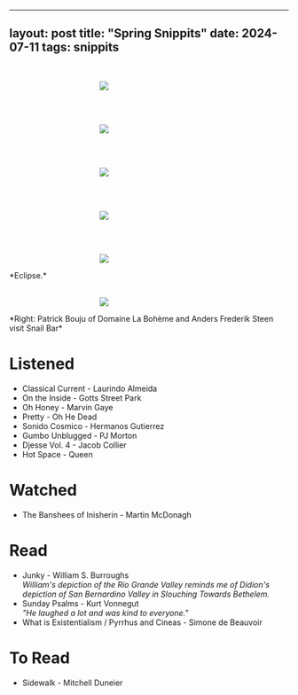 
---
layout: post
title: "Spring Snippits"
date: 2024-07-11
tags: snippits
---

<br>
<p align="center">
<img style="max-width: 1024px; margin: 0 0 0 -162px;" src="https://storage.googleapis.com/fkwang_blog_image_hosting/2024_07_10_spring_snippits/img1.jpg">
</p>
<br>

<br>
<p align="center">
<img style="max-width: 1024px; margin: 0 0 0 -162px;" src="https://storage.googleapis.com/fkwang_blog_image_hosting/2024_07_10_spring_snippits/img2.jpg">
</p>
<br>

<br>
<p align="center">
<img style="max-width: 1024px; margin: 0 0 0 -162px;" src="https://storage.googleapis.com/fkwang_blog_image_hosting/2024_07_10_spring_snippits/img3.jpg">
</p>
<br>

<br>
<p align="center">
<img style="max-width: 1024px; margin: 0 0 0 -162px;" src="https://storage.googleapis.com/fkwang_blog_image_hosting/2024_07_10_spring_snippits/img4.jpg">
</p>
<br>

<br>
<p align="center">
<img style="max-width: 1024px; margin: 0 0 0 -162px;" src="https://storage.googleapis.com/fkwang_blog_image_hosting/2024_07_10_spring_snippits/img5.jpg">
</p>
*Eclipse.*
<br>

<br>
<p align="center">
<img style="max-width: 1024px; margin: 0 0 0 -162px;" src="https://storage.googleapis.com/fkwang_blog_image_hosting/2024_07_10_spring_snippits/img6.jpg">
</p>
*Right: Patrick Bouju of Domaine La Bohème and Anders Frederik Steen visit Snail Bar*
<br>


# Listened

- Classical Current - Laurindo Almeida
- On the Inside - Gotts Street Park
- Oh Honey - Marvin Gaye
- Pretty - Oh He Dead
- Sonido Cosmico - Hermanos Gutierrez
- Gumbo Unblugged - PJ Morton
- Djesse Vol. 4 - Jacob Collier
- Hot Space - Queen

# Watched
- The Banshees of Inisherin - Martin McDonagh

# Read
- Junky - William S. Burroughs \
  *William's depiction of the Rio Grande Valley reminds me of Didion's depiction of San Bernardino Valley in Slouching Towards Bethelem.*
- Sunday Psalms - Kurt Vonnegut \
  *"He laughed a lot and was kind to everyone."*
- What is Existentialism / Pyrrhus and Cineas - Simone de Beauvoir

# To Read
- Sidewalk - Mitchell Duneier
